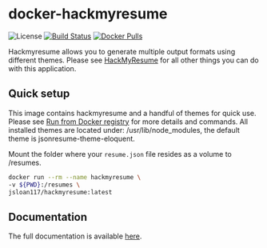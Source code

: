 # docker-hackmyresume

![License](https://img.shields.io/badge/License-GPLv3-blue.svg)
[![Build Status](https://travis-ci.com/jsloan117/docker-hackmyresume.svg?branch=master)](https://travis-ci.com/jsloan117/docker-hackmyresume)
[![Docker Pulls](https://img.shields.io/docker/pulls/jsloan117/hackmyresume.svg)](https://img.shields.io/docker/pulls/jsloan117/hackmyresume.svg)

Hackmyresume allows you to generate multiple output formats using different themes. Please see [HackMyResume](https://github.com/hacksalot/HackMyResume) for all other things you can do with this application.

## Quick setup

This image contains hackmyresume and a handful of themes for quick use. Please see [Run from Docker registry](http://jsloan117.github.io/docker-mkdocs/run-from-docker-registry) for more details and commands. All installed themes are located under: /usr/lib/node_modules, the default theme is jsonresume-theme-eloquent.

Mount the folder where your `resume.json` file resides as a volume to /resumes.

```bash
docker run --rm --name hackmyresume \
-v ${PWD}:/resumes \
jsloan117/hackmyresume:latest
```

## Documentation

The full documentation is available [here](http://jsloan117.github.io/docker-hackmyresume).
